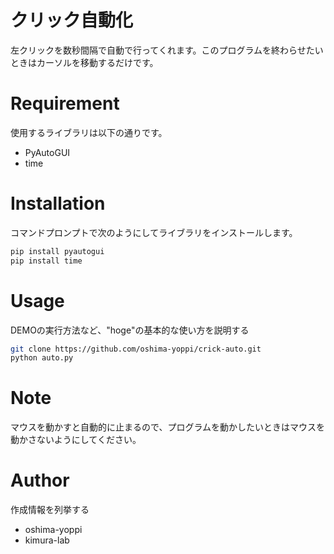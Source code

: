 
# クリック自動化

左クリックを数秒間隔で自動で行ってくれます。このプログラムを終わらせたいときはカーソルを移動するだけです。




# Requirement
使用するライブラリは以下の通りです。

* PyAutoGUI
* time

# Installation

コマンドプロンプトで次のようにしてライブラリをインストールします。

```bash
pip install pyautogui
pip install time
```

# Usage

DEMOの実行方法など、"hoge"の基本的な使い方を説明する

```bash
git clone https://github.com/oshima-yoppi/crick-auto.git
python auto.py
```

# Note

マウスを動かすと自動的に止まるので、プログラムを動かしたいときはマウスを動かさないようにしてください。

# Author

作成情報を列挙する

* oshima-yoppi
* kimura-lab

